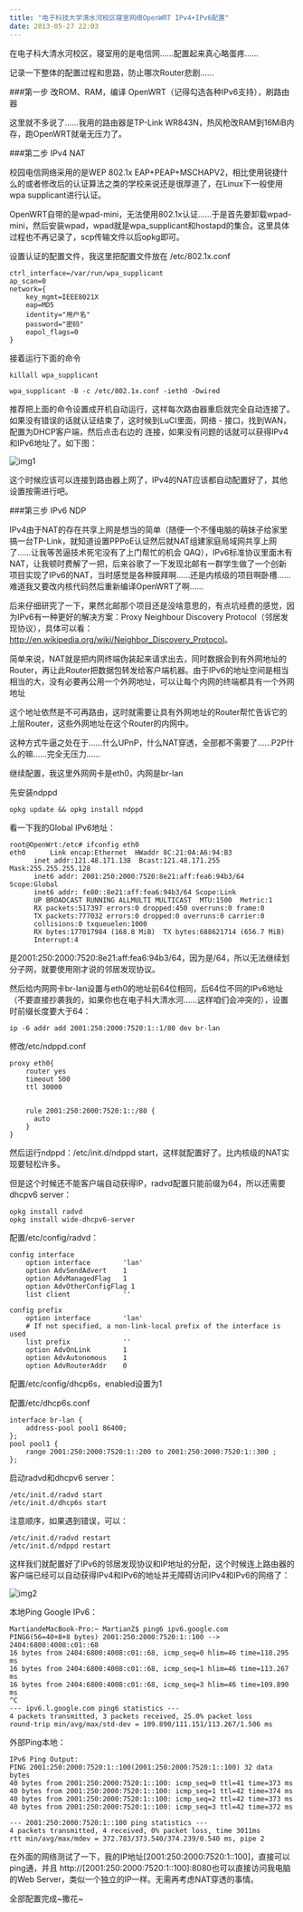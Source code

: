 ```yaml
---
title: "电子科技大学清水河校区寝室网络OpenWRT IPv4+IPv6配置"
date: 2013-05-27 22:03
---
```


在电子科大清水河校区，寝室用的是电信网……配置起来真心略蛋疼……

记录一下整体的配置过程和思路，防止哪次Router悲剧……

###第一步 改ROM、RAM，编译 OpenWRT（记得勾选各种IPv6支持），刷路由器

这里就不多说了……我用的路由器是TP-Link WR843N，热风枪改RAM到16MiB内存，跑OpenWRT就毫无压力了。

###第二步 IPv4 NAT

校园电信网络采用的是WEP 802.1x EAP+PEAP+MSCHAPV2，相比使用锐捷什么的或者修改后的认证算法之类的学校来说还是很厚道了，在Linux下一般使用wpa supplicant进行认证。

OpenWRT自带的是wpad-mini，无法使用802.1x认证……于是首先要卸载wpad-mini，然后安装wpad，wpad就是wpa_supplicant和hostapd的集合。这里具体过程也不再记录了，scp传输文件以后opkg即可。

设置认证的配置文件，我这里把配置文件放在  /etc/802.1x.conf

	ctrl_interface=/var/run/wpa_supplicant
	ap_scan=0
	network={
		key_mgmt=IEEE8021X
		eap=MD5
		identity="用户名"
		password="密码"
		eapol_flags=0
	}
	
接着运行下面的命令

	killall wpa_supplicant

	wpa_supplicant -B -c /etc/802.1x.conf -ieth0 -Dwired
	
推荐把上面的命令设置成开机自动运行，这样每次路由器重启就完全自动连接了。如果没有错误的话就认证结束了，这时候到LuCI里面，网络 - 接口，找到WAN，配置为DHCP客户端，然后点击右边的 连接，如果没有问题的话就可以获得IPv4和IPv6地址了。如下图：

![img1](http://ww2.sinaimg.cn/large/635877bcjw1e52uemz1yyj20lb0h6q63.jpg)

这个时候应该可以连接到路由器上网了，IPv4的NAT应该都自动配置好了，其他设置按需进行吧。

###第三步 IPv6 NDP

IPv4由于NAT的存在共享上网是想当的简单（随便一个不懂电脑的萌妹子给家里搞一台TP-Link，就知道设置PPPoE认证然后就NAT组建家庭局域网共享上网了……让我等苦逼技术死宅没有了上门帮忙的机会 QAQ），IPv6标准协议里面木有NAT，让我顿时费解了一把，后来谷歌了一下发现北邮有一群学生做了一个创新项目实现了IPv6的NAT，当时感觉是各种膜拜啊……还是内核级的项目啊卧槽……难道我又要改内核代码然后重新编译OpenWRT了啊……

后来仔细研究了一下，果然北邮那个项目还是没啥意思的，有点坑经费的感觉，因为IPv6有一种更好的解决方案：Proxy Neighbour Discovery Protocol（邻居发现协议），具体可以看：<http://en.wikipedia.org/wiki/Neighbor_Discovery_Protocol>。

简单来说，NAT就是把内网终端伪装起来请求出去，同时数据会到有外网地址的Router，再让此Router把数据包转发给客户端机器。由于IPv6的地址空间是相当相当的大，没有必要再公用一个外网地址，可以让每个内网的终端都具有一个外网地址

这个地址依然是不可再路由，这时就需要让具有外网地址的Router帮忙告诉它的上层Router，这些外网地址在这个Router的内网中。

这种方式牛逼之处在于……什么UPnP，什么NAT穿透，全部都不需要了……P2P什么的嘛……完全无压力……

继续配置，我这里外网网卡是eth0，内网是br-lan

先安装ndppd

	opkg update && opkg install ndppd

看一下我的Global IPv6地址：

	root@OpenWrt:/etc# ifconfig eth0
	eth0      Link encap:Ethernet  HWaddr 8C:21:0A:A6:94:B3  
          inet addr:121.48.171.138  Bcast:121.48.171.255  Mask:255.255.255.128
          inet6 addr: 2001:250:2000:7520:8e21:aff:fea6:94b3/64 Scope:Global
          inet6 addr: fe80::8e21:aff:fea6:94b3/64 Scope:Link
          UP BROADCAST RUNNING ALLMULTI MULTICAST  MTU:1500  Metric:1
          RX packets:517397 errors:0 dropped:450 overruns:0 frame:0
          TX packets:777032 errors:0 dropped:0 overruns:0 carrier:0
          collisions:0 txqueuelen:1000 
          RX bytes:177017984 (168.8 MiB)  TX bytes:688621714 (656.7 MiB)
          Interrupt:4 
是2001:250:2000:7520:8e21:aff:fea6:94b3/64，因为是/64，所以无法继续划分子网，就要使用刚才说的邻居发现协议。

然后给内网网卡br-lan设置与eth0的地址前64位相同，后64位不同的IPv6地址（不要直接抄袭我的，如果你也在电子科大清水河……这样咱们会冲突的），设置时前缀长度要大于64：

	ip -6 addr add 2001:250:2000:7520:1::1/80 dev br-lan
	
修改/etc/ndppd.conf

	proxy eth0{
		router yes
		timeout 500
		ttl 30000


		rule 2001:250:2000:7520:1::/80 {
	  	  auto
		}
	}

然后运行ndppd：/etc/init.d/ndppd start，这样就配置好了。比内核级的NAT实现要轻松许多。

但是这个时候还不能客户端自动获得IP，radvd配置只能前缀为64，所以还需要dhcpv6 server：

	opkg install radvd
	opkg install wide-dhcpv6-server
	
配置/etc/config/radvd：

	config interface
        option interface        'lan'
        option AdvSendAdvert    1
        option AdvManagedFlag   1
        option AdvOtherConfigFlag 1
        list client             ''

	config prefix
        option interface        'lan'
        # If not specified, a non-link-local prefix of the interface is used
        list prefix             ''
        option AdvOnLink        1
        option AdvAutonomous    1
        option AdvRouterAddr    0

配置/etc/config/dhcp6s，enabled设置为1

配置/etc/dhcp6s.conf

	interface br-lan {
		address-pool pool1 86400;
	};
	pool pool1 {
		range 2001:250:2000:7520:1::200 to 2001:250:2000:7520:1::300 ;
	};
	
启动radvd和dhcpv6 server：

	/etc/init.d/radvd start
	/etc/init.d/dhcp6s start
	
注意顺序，如果遇到错误，可以：

	/etc/init.d/radvd restart
	/etc/init.d/ndppd restart
	
这样我们就配置好了IPv6的邻居发现协议和IP地址的分配，这个时候连上路由器的客户端已经可以自动获得IPv4和IPv6的地址并无障碍访问IPv4和IPv6的网络了：

![img2](http://ww1.sinaimg.cn/large/635877bcjw1e52v0hzts6j20lq0jaabt.jpg)

本地Ping Google IPv6：

	MartiandeMacBook-Pro:~ MartianZ$ ping6 ipv6.google.com
	PING6(56=40+8+8 bytes) 2001:250:2000:7520:1::100 --> 2404:6800:4008:c01::68
	16 bytes from 2404:6800:4008:c01::68, icmp_seq=0 hlim=46 time=110.295 ms
	16 bytes from 2404:6800:4008:c01::68, icmp_seq=1 hlim=46 time=113.267 ms
	16 bytes from 2404:6800:4008:c01::68, icmp_seq=3 hlim=46 time=109.890 ms
	^C
	--- ipv6.l.google.com ping6 statistics ---
	4 packets transmitted, 3 packets received, 25.0% packet loss
	round-trip min/avg/max/std-dev = 109.890/111.151/113.267/1.506 ms

外部Ping本地：

	IPv6 Ping Output:
	PING 2001:250:2000:7520:1::100(2001:250:2000:7520:1::100) 32 data bytes
	40 bytes from 2001:250:2000:7520:1::100: icmp_seq=0 ttl=41 time=373 ms
	40 bytes from 2001:250:2000:7520:1::100: icmp_seq=1 ttl=42 time=374 ms
	40 bytes from 2001:250:2000:7520:1::100: icmp_seq=2 ttl=42 time=373 ms
	40 bytes from 2001:250:2000:7520:1::100: icmp_seq=3 ttl=42 time=372 ms

	--- 2001:250:2000:7520:1::100 ping statistics ---
	4 packets transmitted, 4 received, 0% packet loss, time 3011ms
	rtt min/avg/max/mdev = 372.783/373.540/374.239/0.540 ms, pipe 2



在外面的网络测试了一下，我的IP地址[2001:250:2000:7520:1::100]，直接可以ping通，并且 http://[2001:250:2000:7520:1::100]:8080也可以直接访问我电脑的Web Server，类似一个独立的IP一样。无需再考虑NAT穿透的事情。

全部配置完成~撒花~